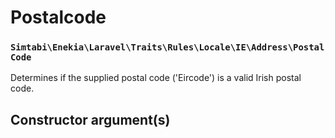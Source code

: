 # Postalcode
### `Simtabi\Enekia\Laravel\Traits\Rules\Locale\IE\Address\PostalCode`

Determines if the supplied postal code ('Eircode') is a valid Irish postal code.

## Constructor argument(s)

```php
```
